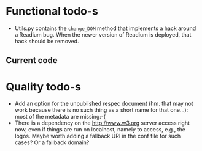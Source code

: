 # Functional todo-s

* Utils.py contains the `change_DOM` method that implements a hack around a Readium bug. When the newer version of Readium is deployed, that hack should be removed.

## Current code


# Quality todo-s

* Add an option for the unpublished respec document (hm. that may not work because there is no such thing as a short name for that one...): most of the metadata are missing:-(
* There is a dependency on the http://www.w3.org server access right now, even if things are run on localhost, namely to access, e.g., the logos. Maybe worth adding a fallback URI in the conf file for such cases? Or a fallback domain?


